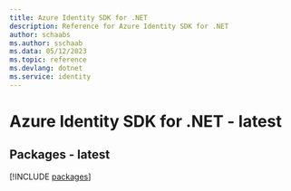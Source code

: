 ```yaml
---
title: Azure Identity SDK for .NET
description: Reference for Azure Identity SDK for .NET
author: schaabs
ms.author: sschaab
ms.data: 05/12/2023
ms.topic: reference
ms.devlang: dotnet
ms.service: identity
---
```

# Azure Identity SDK for .NET - latest
## Packages - latest
[!INCLUDE [packages](identity-index.md)]